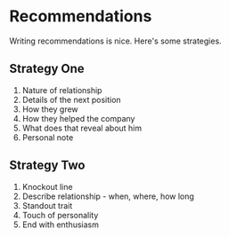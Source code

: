 # Recommendations

Writing recommendations is nice. Here's some strategies.

## Strategy One

1. Nature of relationship
2. Details of the next position
3. How they grew
4. How they helped the company
5. What does that reveal about him
6. Personal note

## Strategy Two

1. Knockout line
2. Describe relationship - when, where, how long
3. Standout trait
4. Touch of personality
5. End with enthusiasm
